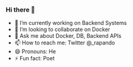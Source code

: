 ### Hi there 👋

- 🔭 I’m currently working on Backend Systems <!-- - 🌱 I’m currently learning -->
- 👯 I’m looking to collaborate on Docker     <!-- - 🤔 I’m looking for help with -->
- 💬 Ask me about Docker, DB, Backend APIs
- 📫 How to reach me: Twitter @_rapando
- 😄 Pronouns: He
- ⚡ Fun fact: Poet
